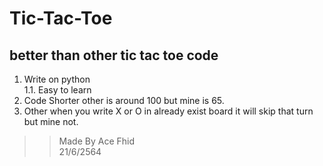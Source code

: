 # Tic-Tac-Toe
## better than other tic tac toe code
1. Write on python  
1.1. Easy to learn
1. Code Shorter other is around 100 but mine is 65.
2. Other when you write X or O in already exist board it will skip that turn but mine not.  
>> Made By Ace Fhid  
>> 21/6/2564
